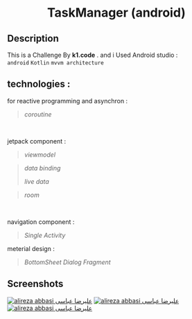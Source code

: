 
 <h1 align="center">TaskManager (android)</h1>
</p>


## Description

This is a Challenge By <b>k1.code</b> . and i Used Android studio :
<br/>
```android``` ```Kotlin``` ```mvvm architecture```  

## technologies :

for reactive programming and asynchron :
>*coroutine*

<br/>

jetpack component :
>*viewmodel*

>*data binding*
>
>*live data*

>*room*


<br/>

navigation component :

>*Single Activity*
>
meterial design :
>*BottomSheet Dialog Fragment*

## Screenshots
<a href="https://s18.picofile.com/file/8433154468/20210509_171139.jpg" target="blank"><img src="https://s18.picofile.com/file/8433154468/20210509_171139.jpg" alt="alireza abbasi علیرضا عباسی" /></a>
<a href="https://s18.picofile.com/file/8433154518/20210509_171639.jpg" target="blank"><img src="https://s18.picofile.com/file/8433154518/20210509_171639.jpg" alt="alireza abbasi علیرضا عباسی" /></a>
<a href="https://s19.picofile.com/file/8433154368/20210509_171115.jpg" target="blank"><img src="https://s19.picofile.com/file/8433154368/20210509_171115.jpg" alt="alireza abbasi علیرضا عباسی"></a>
